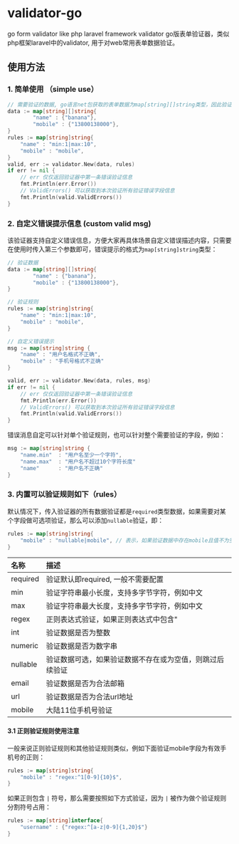 # validator-go
go form validator like php laravel framework validator
go版表单验证器，类似php框架laravel中的validator, 用于对web常用表单数据验证。

## 使用方法

### 1. 简单使用 （simple use）

```go
// 需要验证的数据, go语言net包获取的表单数据为map[string][]string类型，因此验证器保持一致，方便直接验证form表单数据
data := map[string][]string{
		"name" : {"banana"},
		"mobile" : {"13800138000"},
}
rules := map[string]string{
    "name" : "min:1|max:10",
    "mobile" : "mobile",
}
valid, err := validator.New(data, rules)
if err != nil {
    // err 仅仅返回验证器中第一条错误验证信息
    fmt.Println(err.Error())
    // ValidErrors() 可以获取到本次验证所有验证错误字段信息
    fmt.Println(valid.ValidErrors())
}
```

### 2. 自定义错误提示信息 (custom valid msg)

该验证器支持自定义错误信息，方便大家再具体场景自定义错误描述内容，只需要在使用时传入第三个参数即可，错误提示的格式为`map[string]string`类型：

```go
// 验证数据
data := map[string][]string{
		"name" : {"banana"},
		"mobile" : {"13800138000"},
}

// 验证规则
rules := map[string]string{
    "name" : "min:1|max:10",
    "mobile" : "mobile",
}

// 自定义错误提示
msg := map[string]string {
    "name" : "用户名格式不正确",
    "mobile" : "手机号格式不正确"
}

valid, err := validator.New(data, rules, msg)
if err != nil {
    // err 仅仅返回验证器中第一条错误验证信息
    fmt.Println(err.Error())
    // ValidErrors() 可以获取到本次验证所有验证错误字段信息
    fmt.Println(valid.ValidErrors())
}
```

错误消息自定可以针对单个验证规则，也可以针对整个需要验证的字段，例如：

```go
msg := map[string]string {
    "name.min"  : "用户名至少一个字符",
    "name.max"  : "用户名不超过10个字符长度"
    "name"      : "用户名不正确"
}
```

### 3. 内置可以验证规则如下（rules）

默认情况下，传入验证器的所有数据验证都是`required`类型数据，如果需要对某个字段做可选项验证，那么可以添加`nullable`验证，即：

```go
rules := map[string]string{
    "mobile" : "nullable|mobile", // 表示，如果验证数据中存在mobile且值不为空，那么就验证，否则跳过
}
```

| 名称             | 描述                                                                 |
|:---------------- |:---------------------------------------------------------------------|
| required         | 验证默认即required, 一般不需要配置                                    |
| min              | 验证字符串最小长度，支持多字节字符，例如中文                           |
| max              | 验证字符串最大长度，支持多字节字符，例如中文                           |
| regex            | 正则表达式验证，如果正则表达式中包含"|"符号，请参考正则验证试验注意部分 |
| int              | 验证数据是否为整数                                                   |
| numeric          | 验证数据是否为数字串                                                 |
| nullable         | 验证数据可选，如果验证数据不存在或为空值，则跳过后续验证               |
| email            | 验证数据是否为合法邮箱                                               |
| url              | 验证数据是否为合法url地址                                            |
| mobile           | 大陆11位手机号验证                                                   |

#### 3.1 正则验证规则使用注意

一般来说正则验证规则和其他验证规则类似，例如下面验证mobile字段为有效手机号的正则：

```go
rules := map[string]string{
    "mobile" : "regex:^1[0-9]{10}$",
}
```

如果正则包含 `|` 符号，那么需要按照如下方式验证，因为 `|` 被作为做个验证规则分割符号占用：

```go
rules := map[string]interface{
    "username" : {"regex:^[a-z|0-9]{1,20}$"}
}
```



